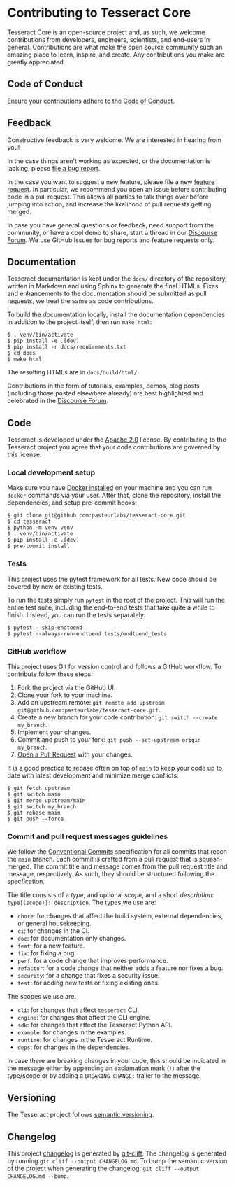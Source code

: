 # Contributing to Tesseract Core

Tesseract Core is an open-source project and, as such, we welcome contributions
from developers, engineers, scientists, and end-users in general. Contributions
are what make the open source community such an amazing place to learn,
inspire, and create. Any contributions you make are greatly appreciated.


## Code of Conduct

Ensure your contributions adhere to the [Code of Conduct](CODE_OF_CONDUCT.md).


## Feedback

Constructive feedback is very welcome. We are interested in hearing from you!

In the case things aren't working as expected, or the documentation is lacking,
please [file a bug
report](https://github.com/pasteurlabs/tesseract-core/issues/new?template=BUG-REPORT.yml).

In the case you want to suggest a new feature, please file a new [feature
request](https://github.com/pasteurlabs/tesseract-core/issues/new?template=FEATURE-REQUEST.yml).
In particular, we recommend you open an issue before contributing code in a
pull request. This allows all parties to talk things over before jumping into
action, and increase the likelihood of pull requests getting merged.

In case you have general questions or feedback, need support from the
community, or have a cool demo to share, start a thread in our [Discourse
Forum](https://si-tesseract.discourse.group/). We use GitHub Issues for bug
reports and feature requests only.


## Documentation

Tesseract documentation is kept under the `docs/` directory of the repository,
written in Markdown and using Sphinx to generate the final HTMLs. Fixes and
enhancements to the documentation should be submitted as pull requests, we
treat the same as code contributions.

To build the documentation locally, install the documentation dependencies in
addition to the project itself, then run `make html`:

```console
$ . venv/bin/activate
$ pip install -e .[dev]
$ pip install -r docs/requirements.txt
$ cd docs
$ make html
```

The resulting HTMLs are in `docs/build/html/`.

Contributions in the form of tutorials, examples, demos, blog posts (including
those posted elsewhere already) are best highlighted and celebrated in the
[Discourse Forum](https://si-tesseract.discourse.group/).


## Code

Tesseract is developed under the [Apache 2.0](LICENSE) license. By contributing
to the Tesseract project you agree that your code contributions are governed by
this license.


### Local development setup

Make sure you have [Docker installed](https://docs.docker.com/engine/install/)
on your machine and you can run `docker` commands via your user. After that,
clone the repository, install the dependencies, and setup pre-commit hooks:

```console
$ git clone git@github.com:pasteurlabs/tesseract-core.git
$ cd tesseract
$ python -m venv venv
$ . venv/bin/activate
$ pip install -e .[dev]
$ pre-commit install
```

### Tests

This project uses the pytest framework for all tests. New code should be
covered by new or existing tests.

To run the tests simply run `pytest` in the root of the project. This will run
the entire test suite, including the end-to-end tests that take quite a while
to finish. Instead, you can run the tests separately:

```console
$ pytest --skip-endtoend
$ pytest --always-run-endtoend tests/endtoend_tests
```

### GitHub workflow

This project uses Git for version control and follows a GitHub workflow. To
contribute follow these steps:

1. Fork the project via the GitHub UI.
1. Clone your fork to your machine.
1. Add an upstream remote: `git remote add upstream git@github.com:pasteurlabs/tesseract-core.git`.
1. Create a new branch for your code contribution: `git switch --create my_branch`.
1. Implement your changes.
1. Commit and push to your fork: `git push --set-upstream origin my_branch`.
1. [Open a Pull Request](https://github.com/pasteurlabs/tesseract-core/pulls) with
   your changes.

It is a good practice to rebase often on top of `main` to keep your code up to
date with latest development and minimize merge conflicts:

```console
$ git fetch upstream
$ git switch main
$ git merge upstream/main
$ git switch my_branch
$ git rebase main
$ git push --force
```

### Commit and pull request messages guidelines

We follow the [Conventional
Commits](https://www.conventionalcommits.org/en/v1.0.0/) specification for all
commits that reach the `main` branch. Each commit is crafted from a pull
request that is squash-merged. The commit title and message comes from the pull
request title and message, respectively. As such, they should be structured
following the specfication.

The title consists of a _type_, and optional _scope_, and a short
_description_: `type[(scope)]: description`. The types we use are:
- `chore`: for changes that affect the build system, external dependencies, or
  general housekeeping.
- `ci`: for changes in the CI.
- `doc`: for documentation only changes.
- `feat`: for a new feature.
- `fix`: for fixing a bug.
- `perf`: for a code change that improves performance.
- `refactor`: for a code change that neither adds a feature nor fixes a bug.
- `security`: for a change that fixes a security issue.
- `test`: for adding new tests or fixing existing ones.

The scopes we use are:
- `cli`: for changes that affect `tesseract` CLI.
- `engine`: for changes that affect the CLI engine.
- `sdk`: for changes that affect the Tesseract Python API.
- `example`: for changes in the examples.
- `runtime`: for changes in the Tesseract Runtime.
- `deps`: for changes in the dependencies.

In case there are breaking changes in your code, this should be indicated in
the message either by appending an exclamation mark (`!`) after the type/scope
or by adding a `BREAKING CHANGE:` trailer to the message.


## Versioning

The Tesseract project follows [semantic versioning](https://semver.org).


## Changelog

This project [changelog](CHANGELOG.md) is generated by
[git-cliff](https://git-cliff.org). The changelog is generated by running
`git cliff --output CHANGELOG.md`. To bump the semantic version of the project
when generating the changelog: `git cliff --output CHANGELOG.md --bump`.
